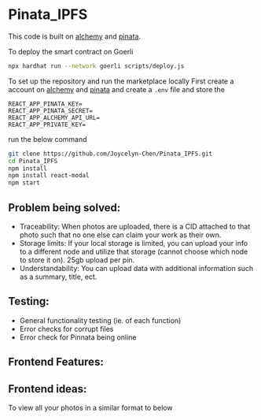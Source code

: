 # Pinata_IPFS

This code is built on [alchemy](https://alchemy.com) and [pinata](https://www.pinata.cloud).

To deploy the smart contract on Goerli
```bash
npx hardhat run --network goerli scripts/deploy.js
``` 

To set up the repository and run the marketplace locally
First create a account on [alchemy](https://alchemy.com) and [pinata](https://www.pinata.cloud) and create a `.env` file and store the 
```
REACT_APP_PINATA_KEY=
REACT_APP_PINATA_SECRET=
REACT_APP_ALCHEMY_API_URL=
REACT_APP_PRIVATE_KEY=
```
run the below command
```bash
git clone https://github.com/Joycelyn-Chen/Pinata_IPFS.git
cd Pinata_IPFS
npm install
npm install react-modal
npm start
```


## Problem being solved: 
- Traceability: When photos are uploaded, there is a CID attached to that photo such that no one else can claim your work as their own.
- Storage limits: If your local storage is limited, you can upload your info to a different node and utilize that storage (cannot choose which node to store it on). 25gb upload per pin. 
- Understandability: You can upload data with additional information such as a summary, title, ect. 

## Testing:
- General functionality testing (ie. of each function) 
- Error checks for corrupt files 
- Error check for Pinnata being online 

## Frontend Features:





## Frontend ideas: 
To view all your photos in a similar format to below
